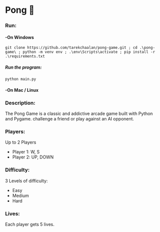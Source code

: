 # Pong 🏓

<h3>Run:</h3>
<h4>-On Windows</h4>
<code>git clone https://github.com/tarekchaalan/pong-game.git ; cd .\pong-game\ ; python -m venv env ; .\env\Scripts\activate ; pip install -r .\requirements.txt</code>
<h5>Run the program:</h5>
<code>python main.py</code>
<h4>-On Mac / Linux</h4>

<h3>Description:</h3>

The Pong Game is a classic and addictive arcade game built with Python and Pygame. challenge a friend or play against an AI opponent. 
<br>

<h3>Players:</h3>

Up to 2 Players
<ul>
  <li>Player 1: W, S</li>
  <li>Player 2: UP, DOWN</li>
</ul>

<h3>Difficulty:</h3>

3 Levels of difficulty:
<ul>
  <li>Easy</li>
  <li>Medium</li>
  <li>Hard</li>
</ul>

<h3>Lives:</h3>

Each player gets 5 lives.
